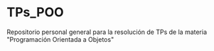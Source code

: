 # TPs_POO
Repositorio personal general para la resolución de TPs de la materia "Programación Orientada a Objetos" 
